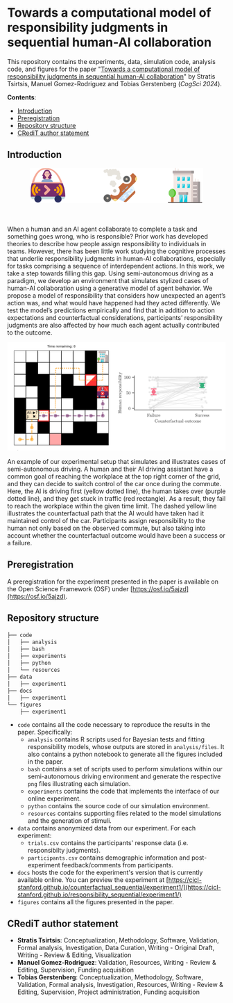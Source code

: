 # Towards a computational model of responsibility judgments in sequential human-AI collaboration

This repository contains the experiments, data, simulation code, analysis code, and figures for the paper
"[Towards a computational model of responsibility judgments in sequential human-AI collaboration](https://osf.io/preprints/psyarxiv/m4yad)"
by Stratis Tsirtsis, Manuel Gomez-Rodriguez and Tobias Gerstenberg (_CogSci 2024_).

__Contents__:
- [Introduction](#introduction)
- [Preregistration](#preregistration)
- [Repository structure](#repository-structure)
- [CRediT author statement](#credit-author-statement)

## Introduction

<div align="center">
  <img width="400" src="figures/example/top.png">
</div>

<br clear="left" />
<br clear="right" />

When a human and an AI agent collaborate to complete a task and something goes wrong, who is responsible? Prior work has developed theories to describe how people assign responsibility to individuals in teams. However, there has been little work studying the cognitive processes that underlie responsibility judgments in human-AI collaborations, especially for tasks comprising a sequence of interdependent actions. In this work, we take a step towards filling this gap. Using semi-autonomous driving as a paradigm, we develop an environment that simulates stylized cases of human-AI collaboration using a generative model of agent behavior. We propose a model of responsibility that considers how unexpected an agent’s action was, and what would have happened had they acted differently. We test the model’s predictions empirically and find that in addition to action expectations and counterfactual considerations, participants’ responsibility judgments are also affected by how much each agent actually contributed to the outcome.

<div align="center">
  <img width="700" src="figures/example/bottom.png">
</div>

An example of our experimental setup that simulates and illustrates cases of semi-autonomous driving. A human and their AI driving assistant have a common goal of reaching the workplace at the top right corner of the grid, and they can decide to switch control of the car once during the commute. Here, the AI is driving first (yellow dotted line), the human takes over (purple dotted line), and they get stuck in traffic (red rectangle). As a result, they fail to reach the workplace within the given time limit. The dashed yellow line illustrates the counterfactual path that the AI would have taken had it maintained control of the car. Participants assign responsibility to the human not only based on the observed commute, but also taking into account whether the counterfactual outcome would have been a success or a failure.

## Preregistration

A preregistration for the experiment presented in the paper is available on the Open Science Framework (OSF) under [https://osf.io/5ajzd](https://osf.io/5ajzd).

## Repository structure

```
├── code
│   ├── analysis
│   ├── bash
│   ├── experiments
│   ├── python
│   └── resources
├── data
│   ├── experiment1
├── docs
│   ├── experiment1
└── figures
    ├── experiment1
```

- `code` contains all the code necessary to reproduce the results in the paper. Specifically:
  - `analysis` contains R scripts used for Bayesian tests and fitting responsibility models, whose outputs are stored in `analysis/files`. It also contains a python notebook to generate all the figures included in the paper.
  - `bash` contains a set of scripts used to perform simulations within our semi-autonomous driving environment and generate the respective `png` files illustrating each simulation.
  - `experiments` contains the code that implements the interface of our online experiment.
  - `python` contains the source code of our simulation environment.
  - `resources` contains supporting files related to the model simulations and the generation of stimuli.
- `data` contains anonymized data from our experiment. For each experiment:
  - `trials.csv` contains the participants' response data (i.e. responsibilty judgments).
  - `participants.csv` contains demographic information and post-experiment
    feedback/comments from participants.
- `docs` hosts the code for the experiment's version that is currently available online. You can preview the experiment at [https://cicl-stanford.github.io/counterfactual_sequential/experiment1/](https://cicl-stanford.github.io/responsibility_sequential/experiment1/)
- `figures` contains all the figures presented in the paper.

## CRediT author statement

- **Stratis Tsirtsis**: Conceptualization, Methodology, Software, Validation, Formal analysis, Investigation, Data Curation, Writing - Original Draft, Writing - Review & Editing, Visualization
- **Manuel Gomez-Rodriguez**: Validation, Resources, Writing - Review & Editing, Supervision, Funding acquisition
- **Tobias Gerstenberg**: Conceptualization, Methodology, Software, Validation, Formal analysis, Investigation, Resources, Writing - Review & Editing, Supervision, Project administration, Funding acquisition
